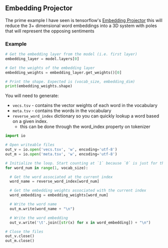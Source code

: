## Embedding Projector
The prime example I have seen is tensorflow's [Embedding Projector](https://projector.tensorflow.org/) this will reduce the 3+ dimensional word embeddings into a 3D system with poles that will represent the opposing sentiments

### Example
```python
# Get the embedding layer from the model (i.e. first layer)
embedding_layer = model.layers[0]

# Get the weights of the embedding layer
embedding_weights = embedding_layer.get_weights()[0]

# Print the shape. Expected is (vocab_size, embedding_dim)
print(embedding_weights.shape) 
```
You will need to generate:
- `vecs.tsv` - contains the vector weights of each word in the vocabulary
- `meta.tsv` - contains the words in the vocabulary
- `reverse_word_index` dictionary so you can quickly lookup a word based on a given index.
	- this can be done through the word_index property on tokenizer

``` python
import io

# Open writeable files
out_v = io.open('vecs.tsv', 'w', encoding='utf-8')
out_m = io.open('meta.tsv', 'w', encoding='utf-8')

# Initialize the loop. Start counting at `1` because `0` is just for the padding
for word_num in range(1, vocab_size):

  # Get the word associated at the current index
  word_name = reverse_word_index[word_num]

  # Get the embedding weights associated with the current index
  word_embedding = embedding_weights[word_num]

  # Write the word name
  out_m.write(word_name + "\n")

  # Write the word embedding
  out_v.write('\t'.join([str(x) for x in word_embedding]) + "\n")

# Close the files
out_v.close()
out_m.close()
```